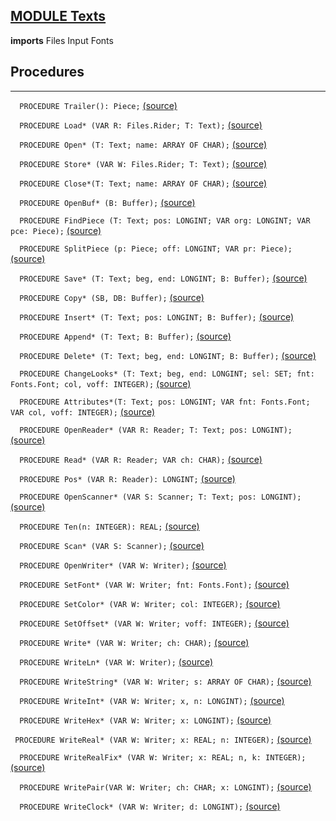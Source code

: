 
## [MODULE Texts](https://github.com/io-core/Edit/blob/main/Texts.Mod)

  **imports** Files Input Fonts
## Procedures
---

`  PROCEDURE Trailer(): Piece;` [(source)](https://github.com/io-core/Edit/blob/main/Texts.Mod#L81)


`  PROCEDURE Load* (VAR R: Files.Rider; T: Text);` [(source)](https://github.com/io-core/Edit/blob/main/Texts.Mod#L87)


`  PROCEDURE Open* (T: Text; name: ARRAY OF CHAR);` [(source)](https://github.com/io-core/Edit/blob/main/Texts.Mod#L113)


`  PROCEDURE Store* (VAR W: Files.Rider; T: Text);` [(source)](https://github.com/io-core/Edit/blob/main/Texts.Mod#L131)


`  PROCEDURE Close*(T: Text; name: ARRAY OF CHAR);` [(source)](https://github.com/io-core/Edit/blob/main/Texts.Mod#L165)


`  PROCEDURE OpenBuf* (B: Buffer);` [(source)](https://github.com/io-core/Edit/blob/main/Texts.Mod#L173)


`  PROCEDURE FindPiece (T: Text; pos: LONGINT; VAR org: LONGINT; VAR pce: Piece);` [(source)](https://github.com/io-core/Edit/blob/main/Texts.Mod#L178)


`  PROCEDURE SplitPiece (p: Piece; off: LONGINT; VAR pr: Piece);` [(source)](https://github.com/io-core/Edit/blob/main/Texts.Mod#L190)


`  PROCEDURE Save* (T: Text; beg, end: LONGINT; B: Buffer);` [(source)](https://github.com/io-core/Edit/blob/main/Texts.Mod#L205)


`  PROCEDURE Copy* (SB, DB: Buffer);` [(source)](https://github.com/io-core/Edit/blob/main/Texts.Mod#L223)


`  PROCEDURE Insert* (T: Text; pos: LONGINT; B: Buffer);` [(source)](https://github.com/io-core/Edit/blob/main/Texts.Mod#L232)


`  PROCEDURE Append* (T: Text; B: Buffer);` [(source)](https://github.com/io-core/Edit/blob/main/Texts.Mod#L251)


`  PROCEDURE Delete* (T: Text; beg, end: LONGINT; B: Buffer);` [(source)](https://github.com/io-core/Edit/blob/main/Texts.Mod#L255)


`  PROCEDURE ChangeLooks* (T: Text; beg, end: LONGINT; sel: SET; fnt: Fonts.Font; col, voff: INTEGER);` [(source)](https://github.com/io-core/Edit/blob/main/Texts.Mod#L273)


`  PROCEDURE Attributes*(T: Text; pos: LONGINT; VAR fnt: Fonts.Font; VAR col, voff: INTEGER);` [(source)](https://github.com/io-core/Edit/blob/main/Texts.Mod#L290)


`  PROCEDURE OpenReader* (VAR R: Reader; T: Text; pos: LONGINT);` [(source)](https://github.com/io-core/Edit/blob/main/Texts.Mod#L297)


`  PROCEDURE Read* (VAR R: Reader; VAR ch: CHAR);` [(source)](https://github.com/io-core/Edit/blob/main/Texts.Mod#L304)


`  PROCEDURE Pos* (VAR R: Reader): LONGINT;` [(source)](https://github.com/io-core/Edit/blob/main/Texts.Mod#L315)


`  PROCEDURE OpenScanner* (VAR S: Scanner; T: Text; pos: LONGINT);` [(source)](https://github.com/io-core/Edit/blob/main/Texts.Mod#L321)


`  PROCEDURE Ten(n: INTEGER): REAL;` [(source)](https://github.com/io-core/Edit/blob/main/Texts.Mod#L329)


`  PROCEDURE Scan* (VAR S: Scanner);` [(source)](https://github.com/io-core/Edit/blob/main/Texts.Mod#L339)


`  PROCEDURE OpenWriter* (VAR W: Writer);` [(source)](https://github.com/io-core/Edit/blob/main/Texts.Mod#L406)


`  PROCEDURE SetFont* (VAR W: Writer; fnt: Fonts.Font);` [(source)](https://github.com/io-core/Edit/blob/main/Texts.Mod#L412)


`  PROCEDURE SetColor* (VAR W: Writer; col: INTEGER);` [(source)](https://github.com/io-core/Edit/blob/main/Texts.Mod#L416)


`  PROCEDURE SetOffset* (VAR W: Writer; voff: INTEGER);` [(source)](https://github.com/io-core/Edit/blob/main/Texts.Mod#L420)


`  PROCEDURE Write* (VAR W: Writer; ch: CHAR);` [(source)](https://github.com/io-core/Edit/blob/main/Texts.Mod#L424)


`  PROCEDURE WriteLn* (VAR W: Writer);` [(source)](https://github.com/io-core/Edit/blob/main/Texts.Mod#L437)


`  PROCEDURE WriteString* (VAR W: Writer; s: ARRAY OF CHAR);` [(source)](https://github.com/io-core/Edit/blob/main/Texts.Mod#L441)


`  PROCEDURE WriteInt* (VAR W: Writer; x, n: LONGINT);` [(source)](https://github.com/io-core/Edit/blob/main/Texts.Mod#L447)


`  PROCEDURE WriteHex* (VAR W: Writer; x: LONGINT);` [(source)](https://github.com/io-core/Edit/blob/main/Texts.Mod#L463)


` PROCEDURE WriteReal* (VAR W: Writer; x: REAL; n: INTEGER);` [(source)](https://github.com/io-core/Edit/blob/main/Texts.Mod#L474)


`  PROCEDURE WriteRealFix* (VAR W: Writer; x: REAL; n, k: INTEGER);` [(source)](https://github.com/io-core/Edit/blob/main/Texts.Mod#L504)


`  PROCEDURE WritePair(VAR W: Writer; ch: CHAR; x: LONGINT);` [(source)](https://github.com/io-core/Edit/blob/main/Texts.Mod#L525)


`  PROCEDURE WriteClock* (VAR W: Writer; d: LONGINT);` [(source)](https://github.com/io-core/Edit/blob/main/Texts.Mod#L530)

